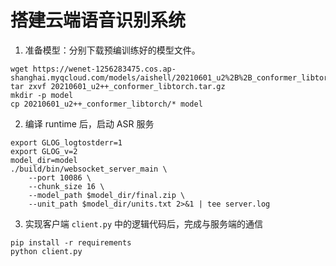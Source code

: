 # 搭建云端语音识别系统

1. 准备模型：分别下载预编训练好的模型文件。

```
wget https://wenet-1256283475.cos.ap-shanghai.myqcloud.com/models/aishell/20210601_u2%2B%2B_conformer_libtorch.tar.gz
tar zxvf 20210601_u2++_conformer_libtorch.tar.gz
mkdir -p model
cp 20210601_u2++_conformer_libtorch/* model
```

2. 编译 runtime 后，启动 ASR 服务

```
export GLOG_logtostderr=1
export GLOG_v=2
model_dir=model
./build/bin/websocket_server_main \
    --port 10086 \
    --chunk_size 16 \
    --model_path $model_dir/final.zip \
    --unit_path $model_dir/units.txt 2>&1 | tee server.log
```

3. 实现客户端 `client.py` 中的逻辑代码后，完成与服务端的通信

```
pip install -r requirements
python client.py
```